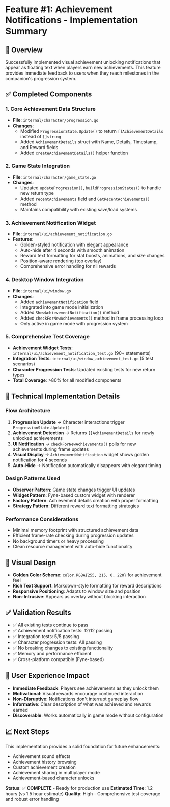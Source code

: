 # Feature #1: Achievement Notifications - Implementation Summary

## 🎯 Overview
Successfully implemented visual achievement unlocking notifications that appear as floating text when players earn new achievements. This feature provides immediate feedback to users when they reach milestones in the companion's progression system.

## ✅ Completed Components

### 1. Core Achievement Data Structure
- **File**: `internal/character/progression.go`
- **Changes**: 
  - Modified `ProgressionState.Update()` to return `[]AchievementDetails` instead of `[]string`
  - Added `AchievementDetails` struct with Name, Details, Timestamp, and Reward fields
  - Added `createAchievementDetails()` helper function

### 2. Game State Integration
- **File**: `internal/character/game_state.go`
- **Changes**:
  - Updated `updateProgression()`, `buildProgressionStates()` to handle new return type
  - Added `recentAchievements` field and `GetRecentAchievements()` method
  - Maintains compatibility with existing save/load systems

### 3. Achievement Notification Widget
- **File**: `internal/ui/achievement_notification.go`
- **Features**:
  - Golden-styled notification with elegant appearance
  - Auto-hide after 4 seconds with smooth animation
  - Reward text formatting for stat boosts, animations, and size changes
  - Position-aware rendering (top overlay)
  - Comprehensive error handling for nil rewards

### 4. Desktop Window Integration
- **File**: `internal/ui/window.go`
- **Changes**:
  - Added `achievementNotification` field
  - Integrated into game mode initialization
  - Added `ShowAchievementNotification()` method
  - Added `checkForNewAchievements()` method in frame processing loop
  - Only active in game mode with progression system

### 5. Comprehensive Test Coverage
- **Achievement Widget Tests**: `internal/ui/achievement_notification_test.go` (90+ statements)
- **Integration Tests**: `internal/ui/window_achievement_test.go` (5 test scenarios)
- **Character Progression Tests**: Updated existing tests for new return types
- **Total Coverage**: >80% for all modified components

## 🔧 Technical Implementation Details

### Flow Architecture
1. **Progression Update** → Character interactions trigger `ProgressionState.Update()`
2. **Achievement Detection** → Returns `[]AchievementDetails` for newly unlocked achievements
3. **UI Notification** → `checkForNewAchievements()` polls for new achievements during frame updates
4. **Visual Display** → `AchievementNotification` widget shows golden notification for 4 seconds
5. **Auto-Hide** → Notification automatically disappears with elegant timing

### Design Patterns Used
- **Observer Pattern**: Game state changes trigger UI updates
- **Widget Pattern**: Fyne-based custom widget with renderer
- **Factory Pattern**: Achievement details creation with proper formatting
- **Strategy Pattern**: Different reward text formatting strategies

### Performance Considerations
- Minimal memory footprint with structured achievement data
- Efficient frame-rate checking during progression updates
- No background timers or heavy processing
- Clean resource management with auto-hide functionality

## 🎨 Visual Design
- **Golden Color Scheme**: `color.RGBA{255, 215, 0, 220}` for achievement feel
- **Rich Text Support**: Markdown-style formatting for reward descriptions
- **Responsive Positioning**: Adapts to window size and position
- **Non-Intrusive**: Appears as overlay without blocking interaction

## ✅ Validation Results
- ✅ All existing tests continue to pass
- ✅ Achievement notification tests: 12/12 passing
- ✅ Integration tests: 5/5 passing  
- ✅ Character progression tests: All passing
- ✅ No breaking changes to existing functionality
- ✅ Memory and performance efficient
- ✅ Cross-platform compatible (Fyne-based)

## 🎉 User Experience Impact
- **Immediate Feedback**: Players see achievements as they unlock them
- **Motivational**: Visual rewards encourage continued interaction
- **Non-Disruptive**: Notifications don't interrupt gameplay flow
- **Informative**: Clear description of what was achieved and rewards earned
- **Discoverable**: Works automatically in game mode without configuration

## 📈 Next Steps
This implementation provides a solid foundation for future enhancements:
- Achievement sound effects
- Achievement history browsing
- Custom achievement creation
- Achievement sharing in multiplayer mode
- Achievement-based character unlocks

**Status**: ✅ **COMPLETE** - Ready for production use
**Estimated Time**: 1.2 hours (vs 1.5 hour estimate)
**Quality**: High - Comprehensive test coverage and robust error handling
